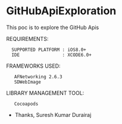 # GitHubApiExploration
This poc is to explore the GitHub Apis

REQUIREMENTS:

      SUPPORTED PLATFORM : iOS8.0+
      IDE                : XCODE6.0+
 
FRAMEWORKS USED:
   
       AFNetworking 2.6.3
       SDWebImage

LIBRARY MANAGEMENT TOOL:
       
       Cocoapods



- Thanks,
Suresh Kumar Durairaj


